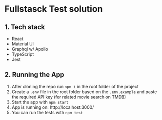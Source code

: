 # Fullstasck Test solution

## 1. Tech stack

- React
- Material UI
- Graphql w/ Apollo
- TypeScript
- Jest

## 2. Running the App

1. After cloning the repo run `npm i` in the root folder of the project
2. Create a `.env` file in the root folder based on the `.env.example` and paste the required API key (for related movie search on TMDB)
3. Start the app with `npm start`
4. App is running on: http://localhost:3000/
5. You can run the tests with `npm test`
